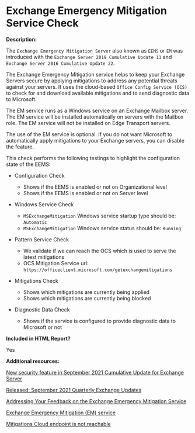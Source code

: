 # Exchange Emergency Mitigation Service Check

**Description:**

The `Exchange Emergency Mitigation Server` also known as `EEMS` or `EM` was introduced with the `Exchange Server 2019 Cumulative Update 11` and `Exchange Server 2016 Cumulative Update 22`.

The Exchange Emergency Mitigation service helps to keep your Exchange Servers secure by applying mitigations to address any potential threats against your servers. It uses the cloud-based `Office Config Service (OCS)` to check for and download available mitigations and to send diagnostic data to Microsoft.

The EM service runs as a Windows service on an Exchange Mailbox server. The EM service will be installed automatically on servers with the Mailbox role. The EM service will not be installed on Edge Transport servers.

The use of the EM service is optional. If you do not want Microsoft to automatically apply mitigations to your Exchange servers, you can disable the feature.

This check performs the following testings to highlight the configuration state of the EEMS:

- Configuration Check
    - Shows if the EEMS is enabled or not on Organizational level
    - Shows if the EEMS is enabled or not on Server level

- Windows Service Check
    - `MSExchangeMitigation` Windows service startup type should be: `Automatic`
    - `MSExchangeMitigation` Windows service status should be: `Running`

- Pattern Service Check
    - We validate if we can reach the OCS which is used to serve the latest mitigations
    - OCS Mitigation Service url: `https://officeclient.microsoft.com/getexchangemitigations`

- Mitigations Check
    - Shows which mitigations are currently being applied
    - Shows which mitigations are currently being blocked

- Diagnostic Data Check
    - Shows if the service is configured to provide diagnostic data to Microsoft or not

**Included in HTML Report?**

Yes

**Additional resources:**

[New security feature in September 2021 Cumulative Update for Exchange Server](https://techcommunity.microsoft.com/t5/exchange-team-blog/new-security-feature-in-september-2021-cumulative-update-for/ba-p/2783155)

[Released: September 2021 Quarterly Exchange Updates](https://techcommunity.microsoft.com/t5/exchange-team-blog/released-september-2021-quarterly-exchange-updates/ba-p/2779883)

[Addressing Your Feedback on the Exchange Emergency Mitigation Service](https://techcommunity.microsoft.com/t5/exchange-team-blog/addressing-your-feedback-on-the-exchange-emergency-mitigation/ba-p/2796190)

[Exchange Emergency Mitigation (EM) service](https://docs.microsoft.com/exchange/exchange-emergency-mitigation-service?view=exchserver-2019)

[Mitigations Cloud endpoint is not reachable](https://docs.microsoft.com/exchange/plan-and-deploy/deployment-ref/ms-exch-setupreadiness-MitigationsCloudEndpointUnreachable?view=exchserver-2019)


